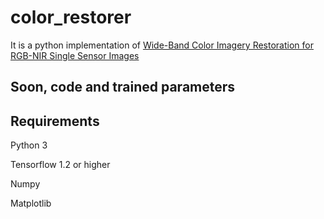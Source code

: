 # color_restorer
It is a python implementation of [Wide-Band Color Imagery Restoration for RGB-NIR Single Sensor Images](http://www.mdpi.com/1424-8220/18/7/2059)


## Soon, code and trained parameters

## Requirements

Python 3

Tensorflow  1.2 or higher

Numpy

Matplotlib

